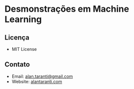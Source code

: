 # Desmonstrações em Machine Learning


## Licença
* MIT License

## Contato
* Email: [alan.taranti@gmail.com](mailto:alan.taranti@gmail.com)
* Website: [alantaranti.com](http://alantaranti.com)
